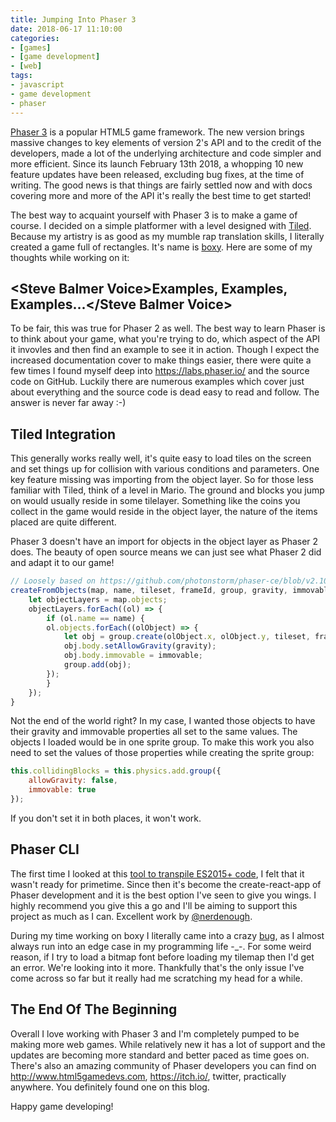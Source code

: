 ```yaml
---
title: Jumping Into Phaser 3
date: 2018-06-17 11:10:00
categories:
- [games]
- [game development]
- [web]
tags:
- javascript
- game development
- phaser
---
```


[Phaser 3](http://phaser.io/) is a popular HTML5 game framework. The new version brings massive changes to key elements of version 2's API and to the credit of the developers, made a lot of the underlying architecture and code simpler and more efficient. Since its launch February 13th 2018, a whopping 10 new feature updates have been released, excluding bug fixes, at the time of writing. The good news is that things are fairly settled now and with docs covering more and more of the API it's really the best time to get started!

The best way to acquaint yourself with Phaser 3 is to make a game of course. I decided on a simple platformer with a level designed with [Tiled](https://www.mapeditor.org/). Because my artistry is as good as my mumble rap translation skills, I literally created a game full of rectangles. It's name is [boxy](https://github.com/msanatan/boxy). Here are some of my thoughts while working on it:

## &lt;Steve Balmer Voice&gt;Examples, Examples, Examples...&lt;/Steve Balmer Voice&gt;

To be fair, this was true for Phaser 2 as well. The best way to learn Phaser is to think about your game, what you're trying to do, which aspect of the API it invovles and then find an example to see it in action. Though I expect the increased documentation cover to make things easier, there were quite a few times I found myself deep into <https://labs.phaser.io/> and the source code on GitHub. Luckily there are numerous examples which cover just about everything and the source code is dead easy to read and follow. The answer is never far away :-)

## Tiled Integration

This generally works really well, it's quite easy to load tiles on the screen and set things up for collision with various conditions and parameters. One key feature missing was importing from the object layer. So for those less familiar with Tiled, think of a level in Mario. The ground and blocks you jump on would usually reside in some tilelayer. Something like the coins you collect in the game would reside in the object layer, the nature of the items placed are quite different.

Phaser 3 doesn't have an import for objects in the object layer as Phaser 2 does. The beauty of open source means we can just see what Phaser 2 did and adapt it to our game!

```javascript
// Loosely based on https://github.com/photonstorm/phaser-ce/blob/v2.10.5/src/tilemap/Tilemap.js#L379
createFromObjects(map, name, tileset, frameId, group, gravity, immovable) {
    let objectLayers = map.objects;
    objectLayers.forEach((ol) => {
        if (ol.name == name) {
        ol.objects.forEach((olObject) => {
            let obj = group.create(olObject.x, olObject.y, tileset, frameId);
            obj.body.setAllowGravity(gravity);
            obj.body.immovable = immovable;
            group.add(obj);
        });
        }
    });
}
```

Not the end of the world right? In my case, I wanted those objects to have their gravity and immovable properties all set to the same values. The objects I loaded would be in one sprite group. To make this work you also need to set the values of those properties while creating the sprite group:

```javascript
this.collidingBlocks = this.physics.add.group({
    allowGravity: false,
    immovable: true
});
```

If you don't set it in both places, it won't work.

## Phaser CLI

The first time I looked at this [tool to transpile ES2015+ code](/2017/11/06/phaser-es2015-and-breakout/), I felt that it wasn't ready for primetime. Since then it's become the create-react-app of Phaser development and it is the best option I've seen to give you wings. I highly recommend you give this a go and I'll be aiming to support this project as much as I can. Excellent work by [@nerdenough](https://github.com/nerdenough).

During my time working on boxy I literally came into a crazy [bug](https://github.com/phaser-cli/phaser-cli/issues/16), as I almost always run into an edge case in my programming life -_-. For some weird reason, if I try to load a bitmap font before loading my tilemap then I'd get an error. We're looking into it more. Thankfully that's the only issue I've come across so far but it really had me scratching my head for a while.

## The End Of The Beginning

Overall I love working with Phaser 3 and I'm completely pumped to be making more web games. While relatively new it has a lot of support and the updates are becoming more standard and better paced as time goes on. There's also an amazing community of Phaser developers you can find on <http://www.html5gamedevs.com>, <https://itch.io/>, twitter, practically anywhere. You definitely found one on this blog.

Happy game developing!
